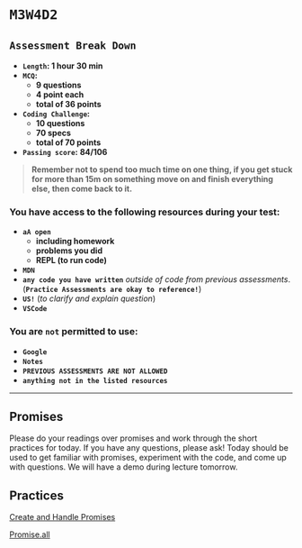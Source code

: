 # `M3W4D2`

## `Assessment Break Down`

- **`Length`: 1 hour 30 min**
- **`MCQ`:**
  - **9 questions**
  - **4 point each**
  - **total of 36 points**
- **`Coding Challenge`:**
  - **10 questions**
  - **70 specs**
  - **total of 70 points**
- **`Passing score`:** **84/106**

> **Remember not to spend too much time on one thing, if you get stuck for more than 15m on something move on and finish everything else, then come back to it.**

### **You have access to the following resources during your test:**

- **`aA open`**
  - **including homework**
  - **problems you did**
  - **REPL (to run code)**
- **`MDN`**
- **`any code you have written`** *outside of code from previous assessments*. (**`Practice Assessments are okay to reference!`**)
- **`US!`** (*to clarify and explain question*)
- **`VSCode`**

### **You are `not` permitted to use:**

- **`Google`**
- **`Notes`**
- **`PREVIOUS ASSESSMENTS ARE NOT ALLOWED`**
- **`anything not in the listed resources`**

---

## Promises

Please do your readings over promises and work through the short practices for today. If you have any questions, please ask! Today should be used to get familiar with promises, experiment with the code, and come up with questions. We will have a demo during lecture tomorrow.

## Practices

[Create and Handle Promises](https://open.appacademy.io/learn/js-py---pt-may-2022-online/week-16---apis--promises--and-deployment/practice--create-and-handle-promises)

[Promise.all](https://open.appacademy.io/learn/js-py---pt-may-2022-online/week-16---apis--promises--and-deployment/practice--promise-all)

